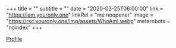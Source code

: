+++
title = ""
subtitle = ""
date = "2020-03-25T06:00:00"
link = "https://iam.youronly.one"
linkRel = "me noopener"
image = "https://rsc.youronly.one/img/assets/WhoAmI.webp"
metarobots = "noindex"
+++

<a href="https://iam.youronly.one" rel="me noopener" referrerpolicy="strict-origin-when-cross-origin">Profile</a>
